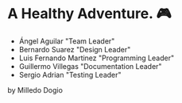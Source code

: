 # A Healthy Adventure. :video_game:

- Ángel Aguilar "Team Leader"
- Bernardo Suarez "Design Leader"
- Luis Fernando Martinez "Programming Leader"
- Guillermo Villegas "Documentation Leader"
- Sergio Adrian "Testing Leader"

by Milledo Dogio